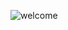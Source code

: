 ![welcome]([https://github.com/user-attachments/assets/c8f59b5c-adde-40f1-a5e4-3334ab16e9b6](https://github.com/laggis/Welcome-Discord-bot/blob/6c296d53b2674a79e2bab9add8503a86b56ebb90/welcome.png))
